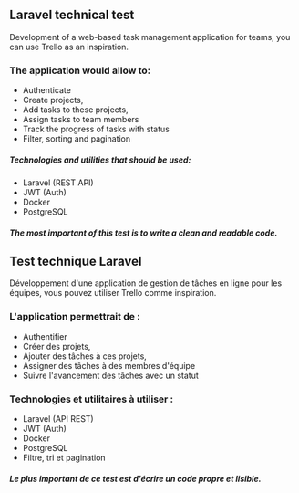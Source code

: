 ## Laravel technical test
Development of a web-based task management application for teams, you can use Trello as an inspiration.

### The application would allow to:

* Authenticate
* Create projects,
* Add tasks to these projects,
* Assign tasks to team members
* Track the progress of tasks with status
* Filter, sorting and pagination

##### Technologies and utilities that should be used:

* Laravel (REST API)
* JWT (Auth)
* Docker
* PostgreSQL

##### The most important of this test is to write a clean and readable code.


## Test technique Laravel
Développement d'une application de gestion de tâches en ligne pour les équipes, vous pouvez utiliser Trello comme inspiration.

### L'application permettrait de :

* Authentifier
* Créer des projets,
* Ajouter des tâches à ces projets,
* Assigner des tâches à des membres d'équipe
* Suivre l'avancement des tâches avec un statut

### Technologies et utilitaires à utiliser :

* Laravel (API REST)
* JWT (Auth)
* Docker
* PostgreSQL
* Filtre, tri et pagination

##### Le plus important de ce test est d'écrire un code propre et lisible.
